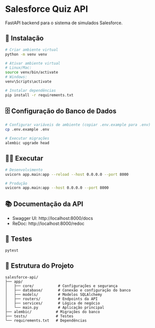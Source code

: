 # Salesforce Quiz API

FastAPI backend para o sistema de simulados Salesforce.

## 🚀 Instalação

```bash
# Criar ambiente virtual
python -m venv venv

# Ativar ambiente virtual
# Linux/Mac:
source venv/bin/activate
# Windows:
venv\Scripts\activate

# Instalar dependências
pip install -r requirements.txt
```

## 🗄️ Configuração do Banco de Dados

```bash
# Configurar variáveis de ambiente (copiar .env.example para .env)
cp .env.example .env

# Executar migrações
alembic upgrade head
```

## 🏃‍♂️ Executar

```bash
# Desenvolvimento
uvicorn app.main:app --reload --host 0.0.0.0 --port 8000

# Produção
uvicorn app.main:app --host 0.0.0.0 --port 8000
```

## 📚 Documentação da API

- Swagger UI: http://localhost:8000/docs
- ReDoc: http://localhost:8000/redoc

## 🧪 Testes

```bash
pytest
```

## 📁 Estrutura do Projeto

```
salesforce-api/
├── app/
│   ├── core/           # Configurações e segurança
│   ├── database/       # Conexão e configuração do banco
│   ├── models/         # Modelos SQLAlchemy
│   ├── routers/        # Endpoints da API
│   ├── services/       # Lógica de negócio
│   └── main.py         # Aplicação principal
├── alembic/           # Migrações do banco
├── tests/             # Testes
└── requirements.txt   # Dependências
```
